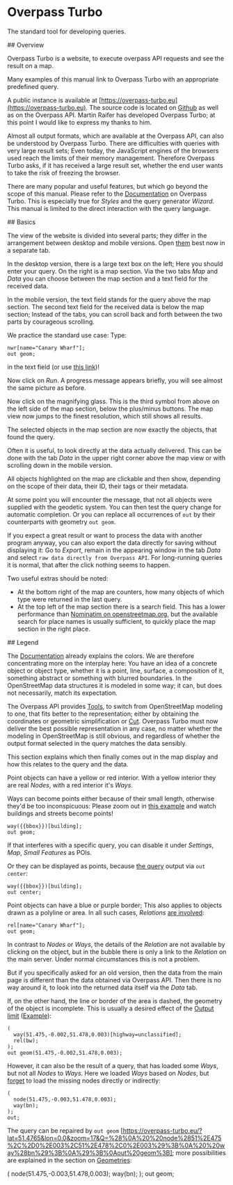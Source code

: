 Overpass Turbo
==============

The standard tool for developing queries.

<a name="overview"/>
## Overview

Overpass Turbo is a website, to execute overpass API requests and see the result on a map.

Many examples of this manual link to Overpass Turbo with an appropriate predefined query.

A public instance is available at [https://overpass-turbo.eu](https://overpass-turbo.eu). The source code is located on [Github](https://github.com/tyrasd/overpass-turbo) as well as on the Overpass API. Martin Raifer has developed Overpass Turbo; at this point I would like to express my thanks to him.

Almost all output formats, which are available at the Overpass API, can also be understood by Overpass Turbo. There are difficulties with queries with very large result sets; Even today, the JavaScript engines of the browsers used reach the limits of their memory management. Therefore Overpass Turbo asks, if it has received a large result set, whether the end user wants to take the risk of freezing the browser.

There are many popular and useful features, but which go beyond the scope of this manual. Please refer to the [Documentation](https://wiki.openstreetmap.org/wiki/DE:Overpass_turbo) on Overpass Turbo. This is especially true for _Styles_ and the query generator _Wizard_. This manual is limited to the direct interaction with the query language.

<a name="basics"/>
## Basics

The view of the website is divided into several parts; they differ in the arrangement between desktop and mobile versions. Open [them](https://overpass-turbo.eu) best now in a separate tab.

In the desktop version, there is a large text box on the left; Here you should enter your query. On the right is a map section. Via the two tabs _Map_ and _Data_ you can choose between the map section and a text field for the received data.

In the mobile version, the text field stands for the query above the map section. The second text field for the received data is below the map section; Instead of the tabs, you can scroll back and forth between the two parts by courageous scrolling.

We practice the standard use case:
Type:

    nwr[name="Canary Wharf"];
    out geom;

in the text field (or use [this link](https://overpass-turbo.eu/?lat=51.4775&lon=0.0&zoom=18&Q=nwr%5Bname%3D%22Canary%20Wharf%22%5D%3B%0Aout%20geom%3B))!

Now click on _Run_. A progress message appears briefly, you will see almost the same picture as before.

Now click on the magnifying glass. This is the third symbol from above on the left side of the map section, below the plus/minus buttons. The map view now jumps to the finest resolution, which still shows all results.

The selected objects in the map section are now exactly the objects, that found the query.

Often it is useful, to look directly at the data actually delivered. This can be done with the tab _Data_ in the upper right corner above the map view or with scrolling down in the mobile version.

All objects highlighted on the map are clickable and then show, depending on the scope of their data, their ID, their tags or their metadata.

At some point you will encounter the message, that not all objects were supplied with the geodetic system. You can then test the query change for automatic completion. Or you can replace all occurrences of ``out`` by their counterparts with geometry ``out geom``.

If you expect a great result or want to process the data with another program anyway, you can also export the data directly for saving without displaying it: Go to _Export_, remain in the appearing window in the tab _Data_ and select ``raw data directly from Overpass API``. For long-running queries it is normal, that after the click nothing seems to happen.

Two useful extras should be noted:

- At the bottom right of the map are counters, how many objects of which type were returned in the last query.
- At the top left of the map section there is a search field. This has a lower performance than [Nominatim on openstreetmap.org](../criteria/nominatim.md), but the available search for place names is usually sufficient, to quickly place the map section in the right place.

<a name="symbols"/>
## Legend

The [Documentation](https://wiki.openstreetmap.org/wiki/EN:Overpass_turbo) already explains the colors. We are therefore concentrating more on the interplay here: You have an idea of a concrete object or object type, whether it is a point, line, surface, a composition of it, something abstract or something with blurred boundaries. In the OpenStreetMap data structures it is modeled in some way; it can, but does not necessarily, match its expectation.

The Overpass API provides [Tools](formats.md#extras), to switch from OpenStreetMap modeling to one, that fits better to the representation; either by obtaining the coordinates or geometric simplification or [Cut](../full_data/bbox.md#crop). Overpass Turbo must now deliver the best possible representation in any case, no matter whether the modeling in OpenStreetMap is still obvious, and regardless of whether the output format selected in the query matches the data sensibly.

This section explains which then finally comes out in the map display and how this relates to the query and the data.

Point objects can have a yellow or red interior. With a yellow interior they are real _Nodes_, with a red interior it's _Ways_.

Ways can become points either because of their small length, otherwise they'd be too inconspicuous: Please zoom out in [this example](https://overpass-turbo.eu/?lat=51.477&lon=0.0&zoom=19&Q=way%28%7B%7Bbbox%7D%7D%29%5Bbuilding%5D%3B%0Aout%20geom%3B) and watch buildings and streets become points!

    way({{bbox}})[building];
    out geom;

If that interferes with a specific query, you can disable it under _Settings_, _Map_, _Small Features_ as POIs.

Or they can be displayed as points, because [the query](https://overpass-turbo.eu/?lat=51.477&lon=0.0&zoom=19&Q=way%28%7B%7Bbbox%7D%7D%29%5Bbuilding%5D%3B%0Aout%20center%3B) output via ``out center``:

    way({{bbox}})[building];
    out center;

Point objects can have a blue or purple border; This also applies to objects drawn as a polyline or area. In all such cases, _Relations_ [are involved](https://overpass-turbo.eu/?lat=51.5045&lon=-0.0195&zoom=17&Q=rel%5Bname%3D%22Canary%20Wharf%22%5D%3B%0Aout%20geom%3B):

    rel[name="Canary Wharf"];
    out geom;

In contrast to _Nodes_ or _Ways_, the details of the _Relation_ are not available by clicking on the object, but in the bubble there is only a link to the _Relation_ on the main server. Under normal circumstances this is not a problem.

But if you specifically asked for an old version, then the data from the main page is different than the data obtained via Overpass API. Then there is no way around it, to look into the returned data itself via the _Data_ tab.

If, on the other hand, the line or border of the area is dashed, the geometry of the object is incomplete. This is usually a desired effect of the [Output limit](../full_data/bbox.md#crop) ([Example](https://overpass-turbo.eu/?lat=51.4765&lon=0.0&zoom=16&Q=%28%0A%20%20way%2851%2E475%2C%2D0%2E002%2C51%2E478%2C0%2E003%29%5Bhighway%3Dunclassified%5D%3B%0A%20%20rel%28bw%29%3B%0A%29%3B%0Aout%20geom%2851%2E475%2C%2D0%2E002%2C51%2E478%2C0%2E003%29%3B)):

    (
      way(51.475,-0.002,51.478,0.003)[highway=unclassified];
      rel(bw);
    );
    out geom(51.475,-0.002,51.478,0.003);

However, it can also be the result of a query, that has loaded some _Ways_, but not all _Nodes_ to _Ways_. Here we loaded _Ways_ based on _Nodes_, but [forget](https://overpass-turbo.eu/?lat=51.4765&lon=0.0&zoom=17&Q=%28%0A%20%20node%2851%2E475%2C%2D0%2E003%2C51%2E478%2C0%2E003%29%3B%0A%20%20way%28bn%29%3B%0A%29%3B%0Aout%3B) to load the missing nodes directly or indirectly:

    (
      node(51.475,-0.003,51.478,0.003);
      way(bn);
    );
    out;
    
The query can be repaired by ``out geom`` [https://overpass-turbo.eu/?lat=51.4765&lon=0.0&zoom=17&Q=%28%0A%20%20node%2851%2E475%2C%2D0%2E003%2C51%2E478%2C0%2E003%29%3B%0A%20%20way%28bn%29%3B%0A%29%3B%0Aout%20geom%3B]; more possibilities are explained in the section on [Geometries](../full_data/osm_types.md#nodes_ways):    

 (
      node(51.475,-0.003,51.478,0.003);
      way(bn);
    );
    out geom;

<a name="convenience"/>
